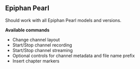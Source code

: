 ## Epiphan Pearl
Should work with all Epiphan Pearl models and versions.

**Available commands**

* Change channel layout
* Start/Stop channel recording
* Start/Stop channel streaming
* Optional controls for channel metadata and file name prefix
* Insert chapter markers

